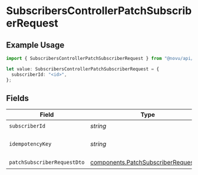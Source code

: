 # SubscribersControllerPatchSubscriberRequest

## Example Usage

```typescript
import { SubscribersControllerPatchSubscriberRequest } from "@novu/api/models/operations";

let value: SubscribersControllerPatchSubscriberRequest = {
  subscriberId: "<id>",
};
```

## Fields

| Field                                                                                        | Type                                                                                         | Required                                                                                     | Description                                                                                  |
| -------------------------------------------------------------------------------------------- | -------------------------------------------------------------------------------------------- | -------------------------------------------------------------------------------------------- | -------------------------------------------------------------------------------------------- |
| `subscriberId`                                                                               | *string*                                                                                     | :heavy_check_mark:                                                                           | N/A                                                                                          |
| `idempotencyKey`                                                                             | *string*                                                                                     | :heavy_minus_sign:                                                                           | A header for idempotency purposes                                                            |
| `patchSubscriberRequestDto`                                                                  | [components.PatchSubscriberRequestDto](../../models/components/patchsubscriberrequestdto.md) | :heavy_check_mark:                                                                           | N/A                                                                                          |